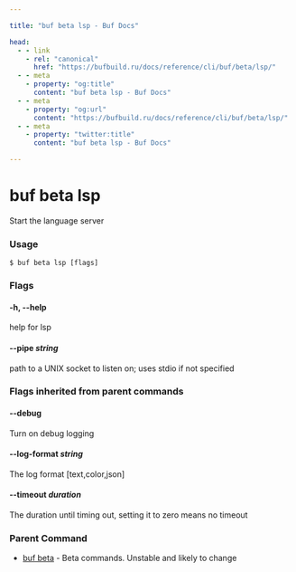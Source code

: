 ```yaml
---

title: "buf beta lsp - Buf Docs"

head:
  - - link
    - rel: "canonical"
      href: "https://bufbuild.ru/docs/reference/cli/buf/beta/lsp/"
  - - meta
    - property: "og:title"
      content: "buf beta lsp - Buf Docs"
  - - meta
    - property: "og:url"
      content: "https://bufbuild.ru/docs/reference/cli/buf/beta/lsp/"
  - - meta
    - property: "twitter:title"
      content: "buf beta lsp - Buf Docs"

---
```


# buf beta lsp

Start the language server

### Usage

```console
$ buf beta lsp [flags]
```

### Flags

#### \-h, --help

help for lsp

#### \--pipe _string_

path to a UNIX socket to listen on; uses stdio if not specified

### Flags inherited from parent commands

#### \--debug

Turn on debug logging

#### \--log-format _string_

The log format \[text,color,json\]

#### \--timeout _duration_

The duration until timing out, setting it to zero means no timeout

### Parent Command

- [buf beta](../) - Beta commands. Unstable and likely to change
